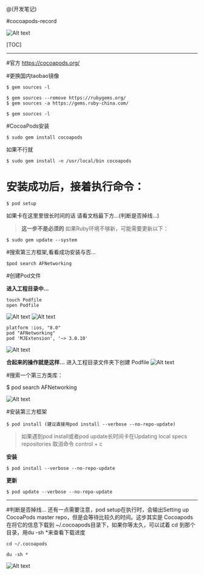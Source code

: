 @(开发笔记)

#cocoapods-record

![Alt text](./1573807131886.png)


[TOC]

---

#官方
https://cocoapods.org/ 

#更换国内taobao镜像

```
$ gem sources -l

$ gem sources --remove https://rubygems.org/
$ gem sources -a https://gems.ruby-china.com/

$ gem sources -l
```
#CocoaPods安装
```
$ sudo gem install cocoapods
```
如果不行就
```
$ sudo gem install -n /usr/local/bin cocoapods
```

# 安装成功后，接着执行命令：
```
$ pod setup
```
如果卡在这里里很长时间的话 请看文档最下方...(判断是否掉线...)

>**这一步不是必须的**
>如果Ruby环境不够新，可能需要更新以下：
```
$ sudo gem update --system
```

#搜索第三方框架,看看成功安装与否...
```
$pod search AFNetworking
```

#创建Pod文件

**进入工程目录中...**
```
touch Podfile
open Podfile
```
![Alt text](./1461650038543.png)
![Alt text](./1461649880427.png)

```
platform :ios, "8.0"
pod "AFNetworking"
pod 'MJExtension', '~> 3.0.10'
```
![Alt text](./1461649663860.png)

**合起来的操作就是这样...**
进入工程目录文件夹下创建 Podfile
![Alt text](./Snip20160425_13.png)

#搜索一个第三方类库：

$ pod search AFNetworking

![Alt text](./Snip20160425_15.png)

#安装第三方框架

```
$ pod install (建议直接用pod install --verbose --no-repo-update)
```

>如果遇到pod install或者pod update长时间卡在Updating local specs repositories
>取消命令 control + c

**安装**
```
$ pod install --verbose --no-repo-update
```
**更新**
```
$ pod update --verbose --no-repo-update
```
---

#判断是否掉线...
还有一点需要注意，pod setup在执行时，会输出Setting up CocoaPods master repo，但是会等待比较久的时间。这步其实是 Cocoapods 在将它的信息下载到 ~/.cocoapods目录下，如果你等太久，可以试着 cd 到那个目录，用du -sh *来查看下载进度

```
cd ~/.cocoapods

du -sh *
```

![Alt text](./Snip20160425_14.png)


